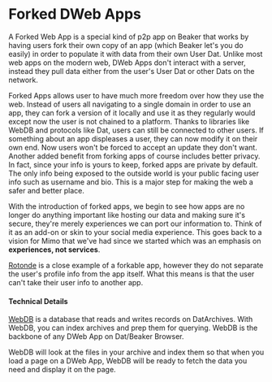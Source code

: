 # Forked DWeb Apps
A Forked Web App is a special kind of p2p app on Beaker that works by having users fork their own copy of an app (which Beaker let's you do easily) in order to populate it with data from their own User Dat. Unlike most web apps on the modern web, DWeb Apps don't interact with a server, instead they pull data either from the user's User Dat or other Dats on the network.

Forked Apps allows user to have much more freedom over how they use the web. Instead of users all navigating to a single domain in order to use an app, they can fork a version of it locally and use it as they regularly would except now the user is not chained to a platform. Thanks to libraries like WebDB and protocols like Dat, users can still be connected to other users. If something about an app displeases a user, they can now modify it on their own end. Now users won't be forced to accept an update they don't want. Another added benefit from forking apps of course includes better privacy. In fact, since your info is yours to keep, forked apps are private by default. The only info being exposed to the outside world is your public facing user info such as username and bio. This is a major step for making the web a safer and better place.

With the introduction of forked apps, we begin to see how apps are no longer do anything important like hosting our data and making sure it's secure, they're merely experiences we can port our information to. Think of it as an add-on or skin to your social media experience. This goes back to a vision for Mimo that we've had since we started which was an emphasis on **experiences, not services**.

[Rotonde](https://louis.center/p2p-social-networking/) is a close example of a forkable app, however they do not separate the user's profile info from the app itself. What this means is that the user can't take their user info to another app.

#### Technical Details
[WebDB](https://github.com/beakerbrowser/webdb) is a database that reads and writes records on DatArchives. With WebDB, you can index archives and prep them for querying. WebDB is the backbone of any DWeb App on Dat/Beaker Browser.

WebDB will look at the files in your archive and index them so that when you load a page on a DWeb App, WebDB will be ready to fetch the data you need and display it on the page.
